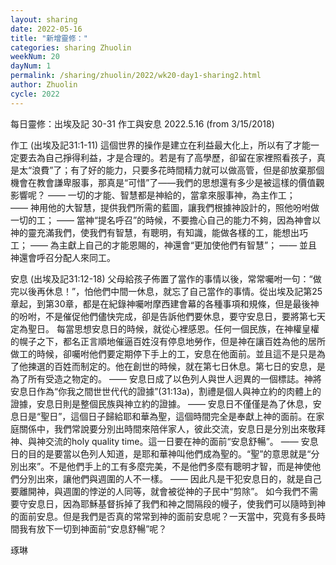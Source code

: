 ```yaml
---
layout: sharing
date: 2022-05-16
title: "新增靈修："
categories: sharing Zhuolin
weekNum: 20
dayNum: 1
permalink: /sharing/zhuolin/2022/wk20-day1-sharing2.html
author: Zhuolin
cycle: 2022
---  
```

每日靈修：出埃及記 30-31 作工與安息
2022.5.16
(from 3/15/2018)

作工 (出埃及記31:1-11)
這個世界的操作是建立在利益最大化上，所以有了才能一定要去為自己掙得利益，才是合理的。若是有了高學歷，卻留在家裡照看孩子，真是太“浪費”了；有了好的能力，只要多花時間精力就可以做高管，但是卻放棄那個機會在教會謙卑服事，那真是“可惜”了——我們的思想還有多少是被這樣的價值觀影響呢？ —— 一切的才能、智慧都是神給的，當拿來服事神，為主作工； —— 神用他的大智慧，提供我們所需的藍圖，讓我們根據神設計的，照他吩咐做一切的工； —— 當神“提名呼召”的時候，不要擔心自己的能力不夠，因為神會以神的靈充滿我們，使我們有智慧，有聰明，有知識，能做各樣的工，能想出巧工； —— 為主獻上自己的才能恩賜的，神還會“更加使他們有智慧”； —— 並且神還會呼召分配人來同工。

安息 (出埃及記31:12-18)
父母給孩子佈置了當作的事情以後，常常囑咐一句：“做完以後再休息！”，怕他們中間一休息，就忘了自己當作的事情。從出埃及記第25章起，到第30章，都是在紀錄神囑咐摩西建會幕的各種事項和規條，但是最後神的吩咐，不是催促他們儘快完成，卻是告訴他們要休息，要守安息日，要將第七天定為聖日。
每當思想安息日的時候，就從心裡感恩。任何一個民族，在神權皇權的幌子之下，都名正言順地催逼百姓沒有停息地勞作，但是神在讓百姓為他的居所做工的時候，卻囑咐他們要定期停下手上的工，安息在他面前。並且這不是只是為了他揀選的百姓而制定的。他在創世的時候，就在第七日休息。第七日的安息，是為了所有受造之物定的。
—— 安息日成了以色列人與世人迥異的一個標誌。神將安息日作為“你我之間世世代代的證據”(31:13a)，割禮是個人與神立約的肉體上的證據，安息日則是整個民族與神立約的證據。 —— 安息日不僅僅是為了休息，安息日是“聖日”，這個日子歸給耶和華為聖，這個時間完全是奉獻上神的面前。在家庭關係中，我們常說要分別出時間來陪伴家人，彼此交流，安息日是分別出來敬拜神、與神交流的holy quality time。這一日要在神的面前“安息舒暢”。 —— 安息日的目的是要當以色列人知道，是耶和華神叫他們成為聖的。“聖”的意思就是“分別出來”。不是他們手上的工有多麼完美，不是他們多麼有聰明才智，而是神使他們分別出來，讓他們與週圍的人不一樣。 —— 因此凡是干犯安息日的，就是自己要離開神，與週圍的悖逆的人同等，就會被從神的子民中“剪除”。
如今我們不需要守安息日，因為耶穌基督拆掉了我們和神之間隔段的幔子，使我們可以隨時到神的面前安息。但是我們是否真的常常到神的面前安息呢？一天當中，究竟有多長時間我有放下一切到神面前“安息舒暢”呢？

琢琳

